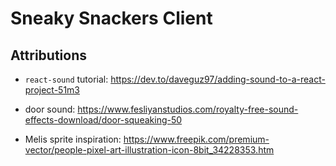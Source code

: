 # Sneaky Snackers Client

## Attributions

* `react-sound` tutorial: https://dev.to/daveguz97/adding-sound-to-a-react-project-51m3
* door sound: https://www.fesliyanstudios.com/royalty-free-sound-effects-download/door-squeaking-50

* Melis sprite inspiration: https://www.freepik.com/premium-vector/people-pixel-art-illustration-icon-8bit_34228353.htm
